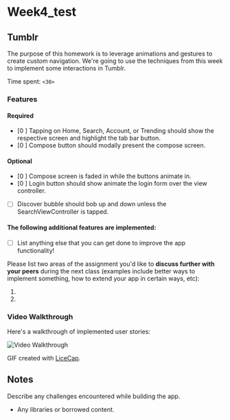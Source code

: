 # Week4_test

## Tumblr

The purpose of this homework is to leverage animations and gestures to create custom navigation. We're going to use the techniques from this week to implement some interactions in Tumblr.

Time spent: `<30>`

### Features

#### Required

- [0 ] Tapping on Home, Search, Account, or Trending should show the respective screen and highlight the tab bar button.
- [0 ] Compose button should modally present the compose screen.

#### Optional

- [0 ] Compose screen is faded in while the buttons animate in.
- [0 ] Login button should show animate the login form over the view controller.
- [ ] Discover bubble should bob up and down unless the SearchViewController is tapped.

#### The following **additional** features are implemented:

- [ ] List anything else that you can get done to improve the app functionality!

Please list two areas of the assignment you'd like to **discuss further with your peers** during the next class (examples include better ways to implement something, how to extend your app in certain ways, etc):

1. 
2. 

### Video Walkthrough 

Here's a walkthrough of implemented user stories:

<img src='http://i.imgur.com/link/to/your/gif/file.gif' title='Video Walkthrough' width='' alt='Video Walkthrough' />

GIF created with [LiceCap](http://www.cockos.com/licecap/).

## Notes

Describe any challenges encountered while building the app.

* Any libraries or borrowed content.
